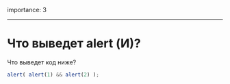 importance: 3

---

# Что выведет alert (И)?

Что выведет код ниже?

```js
alert( alert(1) && alert(2) );
```

